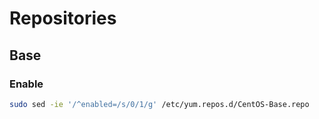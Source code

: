 # Repositories

## Base

### Enable

```sh
sudo sed -ie '/^enabled=/s/0/1/g' /etc/yum.repos.d/CentOS-Base.repo
```
